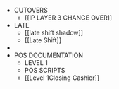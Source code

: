 - CUTOVERS
	- [[IP LAYER 3 CHANGE OVER]]
- LATE
	- [[late shift shadow]]
	- [[Late Shift]]
-
- POS DOCUMENTATION
	- LEVEL 1
	- POS SCRIPTS
	- [[Level 1Closing Cashier]]
